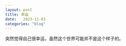 ```yaml
---
layout: post
title: 幸运
date:   2023-11-03
categories: "blog"
---
```


突然觉得自己很幸运，虽然这个世界可能并不是这个样子的。



